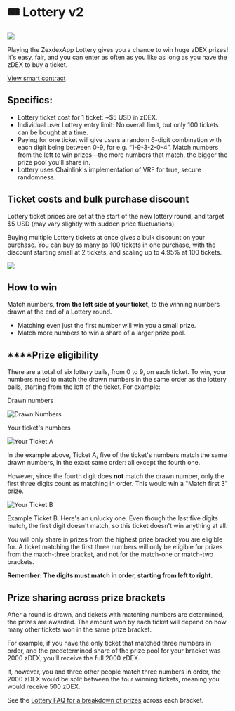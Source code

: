 # 🎟 Lottery v2

![](../../.gitbook/images/lottery-v2-header.png)

Playing the ZexdexApp Lottery gives you a chance to win huge zDEX prizes! It's easy, fair, and you can enter as often as you like as long as you have the zDEX to buy a ticket.

[View smart contract](https://bscscan.com/address/0x5aF6D33DE2ccEC94efb1bDF8f92Bd58085432d2c)

## **Specifics:**

- Lottery ticket cost for 1 ticket: \~$5 USD in zDEX.
- Individual user Lottery entry limit: No overall limit, but only 100 tickets can be bought at a time.
- Paying for one ticket will give users a random 6-digit combination with each digit being between 0-9, for e.g. “1-9-3-2-0-4”. Match numbers from the left to win prizes—the more numbers that match, the bigger the prize pool you'll share in.
- Lottery uses Chainlink's implementation of VRF for true, secure randomness.

## Ticket costs and bulk purchase discount

Lottery ticket prices are set at the start of the new lottery round, and target $5 USD (may vary slightly with sudden price fluctuations).

Buying multiple Lottery tickets at once gives a bulk discount on your purchase. You can buy as many as 100 tickets in one purchase, with the discount starting small at 2 tickets, and scaling up to 4.95% at 100 tickets.

![](<../../.gitbook/images/image (146).png>)

## **How to win**

Match numbers, **from the left side of your ticket**, to the winning numbers drawn at the end of a Lottery round.

- Matching even just the first number will win you a small prize.&#x20;
- Match more numbers to win a share of a larger prize pool.

## **‌**Prize eligibility

‌There are a total of six lottery balls, from 0 to 9, on each ticket. To win, your numbers need to match the drawn numbers in the same order as the lottery balls, starting from the left of the ticket. For example:

Drawn numbers

![Drawn Numbers](<../../.gitbook/images/image (148).png>)

Your ticket's numbers

![Your Ticket A](<../../.gitbook/images/image (95) (1) (1).png>)

In the example above, Ticket A, five of the ticket's numbers match the same drawn numbers, in the exact same order: all except the fourth one.

However, since the fourth digit does **not** match the drawn number, only the first three digits count as matching in order. This would win a "Match first 3" prize.

![Your Ticket B](<../../.gitbook/images/image (149).png>)

Example Ticket B. Here's an unlucky one. Even though the last five digits match, the first digit doesn't match, so this ticket doesn't win anything at all.

You will only share in prizes from the highest prize bracket you are eligible for. A ticket matching the first three numbers will only be eligible for prizes from the match-three bracket, and not for the match-one or match-two brackets.

**Remember: The digits must match in order, starting from left to right.**

## Prize sharing across prize brackets

‌After a round is drawn, and tickets with matching numbers are determined, the prizes are awarded. The amount won by each ticket will depend on how many other tickets won in the same prize bracket.

‌For example, if you have the only ticket that matched three numbers in order, and the predetermined share of the prize pool for your bracket was 2000 zDEX, you'll receive the full 2000 zDEX.

‌If, however, you and three other people match three numbers in order, the 2000 zDEX would be split between the four winning tickets, meaning you would receive 500 zDEX.

See the [Lottery FAQ for a breakdown of prizes](lottery-faq.md#how-are-prizes-broken-down-between-brackets) across each bracket.
